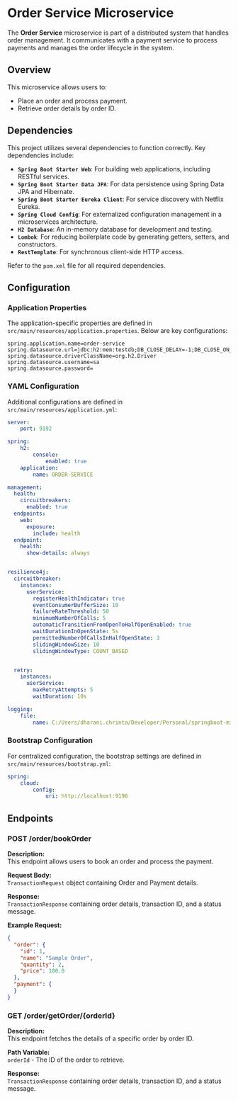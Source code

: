 # Order Service Microservice

The **Order Service** microservice is part of a distributed system that handles order management. It communicates with a payment service to process payments and manages the order lifecycle in the system.

## Overview

This microservice allows users to:
- Place an order and process payment.
- Retrieve order details by order ID.

## Dependencies

This project utilizes several dependencies to function correctly. Key dependencies include:

- **`Spring Boot Starter Web`**: For building web applications, including RESTful services.
- **`Spring Boot Starter Data JPA`**: For data persistence using Spring Data JPA and Hibernate.
- **`Spring Boot Starter Eureka Client`**: For service discovery with Netflix Eureka.
- **`Spring Cloud Config`**: For externalized configuration management in a microservices architecture.
- **`H2 Database`**: An in-memory database for development and testing.
- **`Lombok`**: For reducing boilerplate code by generating getters, setters, and constructors.
- **`RestTemplate`**: For synchronous client-side HTTP access.

Refer to the `pom.xml` file for all required dependencies.

## Configuration

### Application Properties

The application-specific properties are defined in `src/main/resources/application.properties`. Below are key configurations:

```properties
spring.application.name=order-service
spring.datasource.url=jdbc:h2:mem:testdb;DB_CLOSE_DELAY=-1;DB_CLOSE_ON_EXIT=FALSE
spring.datasource.driverClassName=org.h2.Driver
spring.datasource.username=sa
spring.datasource.password=

```

### YAML Configuration

Additional configurations are defined in `src/main/resources/application.yml`:

```yaml
server:
    port: 9192

spring:
    h2:
        console:
            enabled: true
    application:
        name: ORDER-SERVICE

management:
  health:
    circuitbreakers:
      enabled: true
  endpoints:
    web:
      exposure:
        include: health
  endpoint:
    health:
      show-details: always


resilience4j:
  circuitbreaker:
    instances:
      userService:
        registerHealthIndicator: true
        eventConsumerBufferSize: 10
        failureRateThreshold: 50
        minimumNumberOfCalls: 5
        automaticTransitionFromOpenToHalfOpenEnabled: true
        waitDurationInOpenState: 5s
        permittedNumberOfCallsInHalfOpenState: 3
        slidingWindowSize: 10
        slidingWindowType: COUNT_BASED


  retry:
    instances:
      userService:
        maxRetryAttempts: 5
        waitDuration: 10s

logging:
    file:
        name: C:/Users/dharani.chrinta/Developer/Personal/springboot-microservices/logs/microservices.log
```

### Bootstrap Configuration

For centralized configuration, the bootstrap settings are defined in `src/main/resources/bootstrap.yml`:

```yaml
spring:
    cloud:
        config:
            uri: http://localhost:9196
```

## Endpoints

### POST /order/bookOrder

**Description:**  
This endpoint allows users to book an order and process the payment.

**Request Body:**  
`TransactionRequest` object containing Order and Payment details.

**Response:**  
`TransactionResponse` containing order details, transaction ID, and a status message.

**Example Request:**
```json
{
  "order": {
    "id": 1,
    "name": "Sample Order",
    "quantity": 2,
    "price": 100.0
  },
  "payment": {
  }
}
```

### GET /order/getOrder/{orderId}

**Description:**  
This endpoint fetches the details of a specific order by order ID.

**Path Variable:**  
`orderId` - The ID of the order to retrieve.

**Response:**  
`TransactionResponse` containing order details, transaction ID, and a status message.





